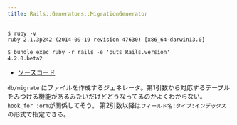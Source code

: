 ```yaml
---
title: Rails::Generators::MigrationGenerator
---
```


```
$ ruby -v
ruby 2.1.3p242 (2014-09-19 revision 47630) [x86_64-darwin13.0]
```

```
$ bundle exec ruby -r rails -e 'puts Rails.version'
4.2.0.beta2
```

* [ソースコード](https://github.com/rails/rails/blob/v4.2.0.beta2/railties/lib/rails/generators/rails/migration/migration_generator.rb)

`db/migrate` にファイルを作成するジェネレータ。第1引数から対応するテーブルをみつける機能があるみたいだけどどうなってるのかよくわからない。
`hook_for :orm`が関係してそう。
第2引数以降は`フィールド名:タイプ:インデックス`の形式で指定できる。
